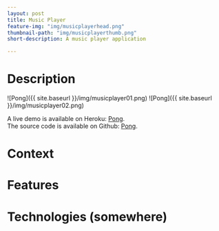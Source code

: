 ```yaml
---
layout: post
title: Music Player
feature-img: "img/musicplayerhead.png"
thumbnail-path: "img/musicplayerthumb.png"
short-description: A music player application

---
```


# Description




![Pong]({{ site.baseurl }}/img/musicplayer01.png)
![Pong]({{ site.baseurl }}/img/musicplayer02.png)

A live demo is available on Heroku: [Pong](http://lit-oasis-7361.herokuapp.com).  
The source code is available on Github: [Pong](https://github.com/amizony/music-player).


# Context

# Features

# Technologies (somewhere)
